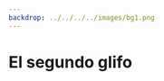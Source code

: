 ```yaml
---
backdrop: ../../../../images/bg1.png
---
```


# El segundo glifo

<Item id="11"/>

<Page url="12" instructions="Estás de suerte, ya que una vez más tu guía es útil, afirmando que este glifo significa 'guacamayo'. Recordando que sus instrucciones de los textos fueron poner los artículos nuevamente en su lugar, escanea las paredes para encontrar desde donde cayeron las piedras." action="Seguir" condition="11" />
